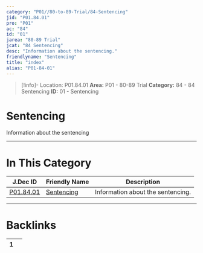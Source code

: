 ```yaml
---
category: "P01//80-to-89-Trial/84-Sentencing"
jid: "P01.84.01"
pro: "P01"
ac: "84"
id: "01"
jarea: "80-89 Trial"
jcat: "84 Sentencing"
desc: "Information about the sentencing."
friendlyname: "Sentencing"
title: "index"
alias: "P01-84-01"
---
```

>[!info]- Location: P01.84.01
>**Area:** P01 - 80-89 Trial
>**Category:** 84 - 84 Sentencing
>**ID:** 01 - Sentencing

# Sentencing

Information about the sentencing
 


---
# In This Category

| J.Dec ID                                                                | Friendly Name                                                            | Description                       |
| ----------------------------------------------------------------------- | ------------------------------------------------------------------------ | --------------------------------- |
| [P01.84.01](index.md) | [Sentencing](index.md) | Information about the sentencing. |


---
# Backlinks
<div><table class="dataview table-view-table"><thead class="table-view-thead"><tr class="table-view-tr-header"><th class="table-view-th"><span></span><span class="dataview small-text">1</span></th><th class="table-view-th"><span></span></th></tr></thead><tbody class="table-view-tbody"></tbody></table></div>